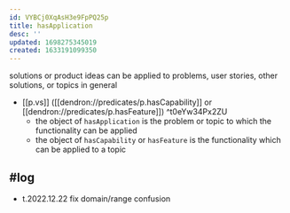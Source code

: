 ```yaml
---
id: VYBCj0XqAsH3e9FpPQ25p
title: hasApplication
desc: ''
updated: 1698275345019
created: 1633191099350
---
```




solutions or product ideas can be applied to problems, user stories, other solutions, or topics in general

- [[p.vs]] ([[dendron://predicates/p.hasCapability]] or [[dendron://predicates/p.hasFeature]])  ^t0eYw34Px2ZU
  - the object of `hasApplication` is the problem or topic to which the functionality can be applied
  - the object of `hasCapability` or `hasFeature` is the functionality which can be applied to a topic

## #log

- t.2022.12.22 fix domain/range confusion